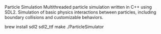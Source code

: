 Particle Simulation
Multithreaded particle simulation written in C++ using SDL2. Simulation of basic physics interactions between particles, including boundary collisions and customizable behaviors.

brew install sdl2 sdl2_ttf
make
./ParticleSimulator
